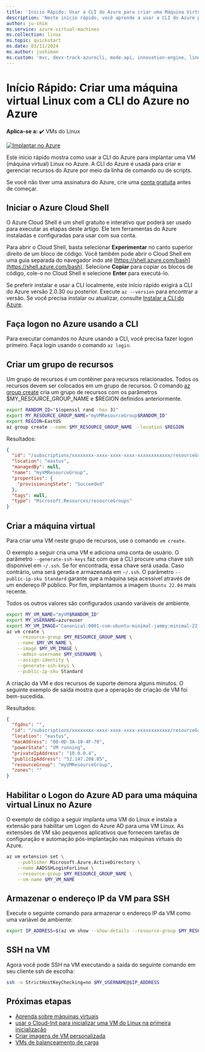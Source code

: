 ```yaml
---
title: 'Início Rápido: Usar a CLI do Azure para criar uma Máquina Virtual do Linux'
description: 'Neste início rápido, você aprende a usar a CLI do Azure para criar uma máquina virtual Linux'
author: ju-shim
ms.service: azure-virtual-machines
ms.collection: linux
ms.topic: quickstart
ms.date: 03/11/2024
ms.author: jushiman
ms.custom: 'mvc, devx-track-azurecli, mode-api, innovation-engine, linux-related-content'
---
```


# Início Rápido: Criar uma máquina virtual Linux com a CLI do Azure no Azure

**Aplica-se a:** :heavy_check_mark: VMs do Linux

[![Implantar no Azure](https://aka.ms/deploytoazurebutton)](https://go.microsoft.com/fwlink/?linkid=2285977)

Este início rápido mostra como usar a CLI do Azure para implantar uma VM (máquina virtual) Linux no Azure. A CLI do Azure é usada para criar e gerenciar recursos do Azure por meio da linha de comando ou de scripts.

Se você não tiver uma assinatura do Azure, crie uma [conta gratuita](https://azure.microsoft.com/free/?WT.mc_id=A261C142F) antes de começar.

## Iniciar o Azure Cloud Shell

O Azure Cloud Shell é um shell gratuito e interativo que poderá ser usado para executar as etapas deste artigo. Ele tem ferramentas do Azure instaladas e configuradas para usar com sua conta. 

Para abrir o Cloud Shell, basta selecionar **Experimentar** no canto superior direito de um bloco de código. Você também pode abrir o Cloud Shell em uma guia separada do navegador indo até [https://shell.azure.com/bash](https://shell.azure.com/bash). Selecione **Copiar** para copiar os blocos de código, cole-o no Cloud Shell e selecione **Enter** para executá-lo.

Se preferir instalar e usar a CLI localmente, este início rápido exigirá a CLI do Azure versão 2.0.30 ou posterior. Execute `az --version` para encontrar a versão. Se você precisa instalar ou atualizar, consulte [Instalar a CLI do Azure]( /cli/azure/install-azure-cli).

## Faça logon no Azure usando a CLI

Para executar comandos no Azure usando a CLI, você precisa fazer logon primeiro. Faça login usando o comando `az login`.

## Criar um grupo de recursos

Um grupo de recursos é um contêiner para recursos relacionados. Todos os recursos devem ser colocados em um grupo de recursos. O comando [az group create](/cli/azure/group) cria um grupo de recursos com os parâmetros $MY_RESOURCE_GROUP_NAME e $REGION definidos anteriormente.

```bash
export RANDOM_ID="$(openssl rand -hex 3)"
export MY_RESOURCE_GROUP_NAME="myVMResourceGroup$RANDOM_ID"
export REGION=EastUS
az group create --name $MY_RESOURCE_GROUP_NAME --location $REGION
```

Resultados:

<!-- expected_similarity=0.3 -->
```json
{
  "id": "/subscriptions/xxxxxxxx-xxxx-xxxx-xxxx-xxxxxxxxxxxx/resourceGroups/myVMResourceGroup",
  "location": "eastus",
  "managedBy": null,
  "name": "myVMResourceGroup",
  "properties": {
    "provisioningState": "Succeeded"
  },
  "tags": null,
  "type": "Microsoft.Resources/resourceGroups"
}
```

## Criar a máquina virtual

Para criar uma VM neste grupo de recursos, use o comando `vm create`. 

O exemplo a seguir cria uma VM e adiciona uma conta de usuário. O parâmetro `--generate-ssh-keys` faz com que a CLI procure uma chave ssh disponível em `~/.ssh`. Se for encontrada, essa chave será usada. Caso contrário, uma será gerada e armazenada em `~/.ssh`. O parâmetro `--public-ip-sku Standard` garante que a máquina seja acessível através de um endereço IP público. Por fim, implantamos a imagem `Ubuntu 22.04` mais recente.

Todos os outros valores são configurados usando variáveis de ambiente.

```bash
export MY_VM_NAME="myVM$RANDOM_ID"
export MY_USERNAME=azureuser
export MY_VM_IMAGE="Canonical:0001-com-ubuntu-minimal-jammy:minimal-22_04-lts-gen2:latest"
az vm create \
    --resource-group $MY_RESOURCE_GROUP_NAME \
    --name $MY_VM_NAME \
    --image $MY_VM_IMAGE \
    --admin-username $MY_USERNAME \
    --assign-identity \
    --generate-ssh-keys \
    --public-ip-sku Standard
```

A criação da VM e dos recursos de suporte demora alguns minutos. O seguinte exemplo de saída mostra que a operação de criação de VM foi bem-sucedida.

Resultados:
<!-- expected_similarity=0.3 -->
```json
{
  "fqdns": "",
  "id": "/subscriptions/xxxxxxxx-xxxx-xxxx-xxxx-xxxxxxxxxxxx/resourceGroups/myVMResourceGroup/providers/Microsoft.Compute/virtualMachines/myVM",
  "location": "eastus",
  "macAddress": "00-0D-3A-10-4F-70",
  "powerState": "VM running",
  "privateIpAddress": "10.0.0.4",
  "publicIpAddress": "52.147.208.85",
  "resourceGroup": "myVMResourceGroup",
  "zones": ""
}
```

## Habilitar o Logon do Azure AD para uma máquina virtual Linux no Azure

O exemplo de código a seguir implanta uma VM do Linux e instala a extensão para habilitar um Logon do Azure AD para uma VM Linux. As extensões de VM são pequenos aplicativos que fornecem tarefas de configuração e automação pós-implantação nas máquinas virtuais do Azure.

```bash
az vm extension set \
    --publisher Microsoft.Azure.ActiveDirectory \
    --name AADSSHLoginForLinux \
    --resource-group $MY_RESOURCE_GROUP_NAME \
    --vm-name $MY_VM_NAME
```

## Armazenar o endereço IP da VM para SSH

Execute o seguinte comando para armazenar o endereço IP da VM como uma variável de ambiente:

```bash
export IP_ADDRESS=$(az vm show --show-details --resource-group $MY_RESOURCE_GROUP_NAME --name $MY_VM_NAME --query publicIps --output tsv)
```

## SSH na VM

<!--## Export the SSH configuration for use with SSH clients that support OpenSSH & SSH into the VM.
Log in to Azure Linux VMs with Azure AD supports exporting the OpenSSH certificate and configuration. That means you can use any SSH clients that support OpenSSH-based certificates to sign in through Azure AD. The following example exports the configuration for all IP addresses assigned to the VM:-->

<!--
```bash
yes | az ssh config --file ~/.ssh/config --name $MY_VM_NAME --resource-group $MY_RESOURCE_GROUP_NAME
```
-->

Agora você pode SSH na VM executando a saída do seguinte comando em seu cliente ssh de escolha:

```bash
ssh -o StrictHostKeyChecking=no $MY_USERNAME@$IP_ADDRESS
```

## Próximas etapas

* [Aprenda sobre máquinas virtuais](../index.yml)
* [usar o Cloud-Init para inicializar uma VM do Linux na primeira inicialização](tutorial-automate-vm-deployment.md)
* [Criar imagens de VM personalizada](tutorial-custom-images.md)
* [VMs de balanceamento de carga](../../load-balancer/quickstart-load-balancer-standard-public-cli.md)
